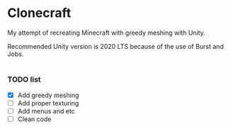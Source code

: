 # Clonecraft
My attempt of recreating Minecraft with greedy meshing with Unity.

Recommended Unity version is 2020 LTS because of the use of Burst and Jobs.
#
### TODO list
- [X] Add greedy meshing
- [ ] Add proper texturing
- [ ] Add menus and etc
- [ ] Clean code
